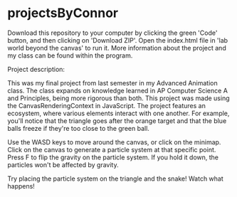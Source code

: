 # projectsByConnor
Download this repository to your computer by clicking the green 'Code' button, and then clicking on 'Download ZIP'. Open the index.html file in 'lab world beyond the canvas' to run it. More information about the project and my class can be found within the program.

Project description:

This was my final project from last semester in my Advanced Animation class. The class expands on knowledge learned in AP Computer Science A and Principles, being more rigorous than both. This project was made using the CanvasRenderingContext in JavaScript. The project features an ecosystem, where various elements interact with one another. For example, you'll notice that the triangle goes after the orange target and that the blue balls freeze if they're too close to the green ball.

Use the WASD keys to move around the canvas, or click on the minimap. Click on the canvas to generate a particle system at that specific point. Press F to flip the gravity on the particle system. If you hold it down, the particles won't be affected by gravity.

Try placing the particle system on the triangle and the snake! Watch what happens!
